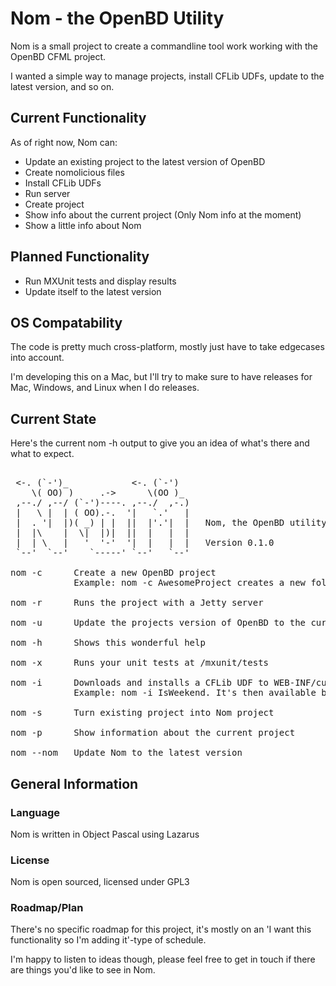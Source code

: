 # Nom - the OpenBD Utility
Nom is a small project to create a commandline tool work working with the OpenBD CFML project.

I wanted a simple way to manage projects, install CFLib UDFs, update to the latest version, and so on.

## Current Functionality

As of right now, Nom can:
* Update an existing project to the latest version of OpenBD
* Create nomolicious files
* Install CFLib UDFs
* Run server
* Create project
* Show info about the current project (Only Nom info at the moment)
* Show a little info about Nom

## Planned Functionality
* Run MXUnit tests and display results
* Update itself to the latest version

## OS Compatability
The code is pretty much cross-platform, mostly just have to take edgecases into account.

I'm developing this on a Mac, but I'll try to make sure to have releases for Mac, Windows, and Linux when I do releases.

## Current State
Here's the current nom -h output to give you an idea of what's there and what to expect.

<pre>

 <-. (`-')_            <-. (`-')  
    \( OO) )     .->      \(OO )_ 
 ,--./ ,--/ (`-')----. ,--./  ,-.)
 |   \ |  | ( OO).-.  '|   `.'   |
 |  . '|  |)( _) | |  ||  |'.'|  |   Nom, the OpenBD utility
 |  |\    |  \|  |)|  ||  |   |  |
 |  | \   |   '  '-'  '|  |   |  |   Version 0.1.0
 `--'  `--'    `-----' `--'   `--'
 
nom -c      Create a new OpenBD project
            Example: nom -c AwesomeProject creates a new folder AwesomeProject and installs the latest OpenBD version
 
nom -r      Runs the project with a Jetty server
 
nom -u      Update the projects version of OpenBD to the current Nightly
 
nom -h      Shows this wonderful help
 
nom -x      Runs your unit tests at /mxunit/tests
 
nom -i      Downloads and installs a CFLib UDF to WEB-INF/customtags/cflib/
            Example: nom -i IsWeekend. It's then available by calling IsWeekend() from CFML
 
nom -s      Turn existing project into Nom project
 
nom -p      Show information about the current project
 
nom --nom   Update Nom to the latest version
</pre>

## General Information

### Language
Nom is written in Object Pascal using Lazarus

### License
Nom is open sourced, licensed under GPL3

### Roadmap/Plan
There's no specific roadmap for this project, it's mostly on an 'I want this functionality so I'm adding it'-type of schedule.

I'm happy to listen to ideas though, please feel free to get in touch if there are things you'd like to see in Nom.

